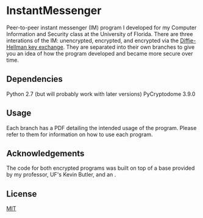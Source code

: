 # InstantMessenger
Peer-to-peer instant messenger (IM) program I developed for my Computer Information and Security class at the University of Florida. There are three interations of the IM: unencrypted, encrypted, and encrypted via the [Diffie-Hellman key exchange](https://en.wikipedia.org/wiki/Diffie%E2%80%93Hellman_key_exchange). They are separated into their own branches to give you an idea of how the program developed and became more secure over time.

## Dependencies
Python 2.7 (but will probably work with later versions)
PyCryptodome 3.9.0

## Usage
Each branch has a PDF detailing the intended usage of the program. Please refer to them for information on how to use each program.

## Acknowledgements
The code for both encrypted programs was built on top of a base provided by my professor, UF's Kevin Butler, and an .

## License
[MIT](https://choosealicense.com/licenses/mit/)
